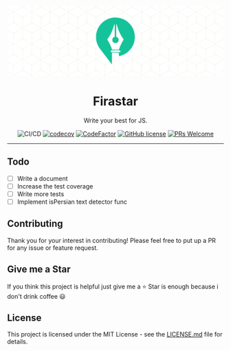 <div align="center">
	<p align="center">
		<img src="./images/banner.png" />
	</p>
	<h1 align="center">Firastar</h1>
	<p align="center">Write your best for JS.</p>


![CI/CD](https://github.com/Firastar/firastar-js/workflows/Continuous%20Integration/badge.svg)
[![codecov](https://codecov.io/gh/Firastar/firastar-js/branch/master/graph/badge.svg)](https://codecov.io/gh/Firastar/firastar-js)
[![CodeFactor](https://www.codefactor.io/repository/github/Firastar/firastar-js/badge)](https://www.codefactor.io/repository/github/Firastar/firastar-js)
[![GitHub license](https://img.shields.io/badge/license-MIT-blue.svg)](https://github.com/Firastar/firastar-js/blob/master/LICENSE)
[![PRs Welcome](https://img.shields.io/badge/PRs-welcome-orange.svg)](https://github.com/Firastar/firastar-js/compare) 

</div>
<hr />

## Todo

- [ ] Write a document
- [ ] Increase the test coverage
- [ ] Write more tests
- [ ] Implement isPersian text detector func

## Contributing

Thank you for your interest in contributing! Please feel free to put up a PR for any issue or feature request.

## Give me a Star

If you think this project is helpful just give me a ⭐️ Star is enough because i don't drink coffee 😃

## License

This project is licensed under the MIT License - see the [LICENSE.md](https://github.com/Firastar/firastar-js/blob/master/LICENSE) file for details.

